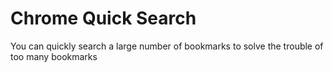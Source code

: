 # Chrome Quick Search

You can quickly search a large number of bookmarks to solve the trouble of too many bookmarks